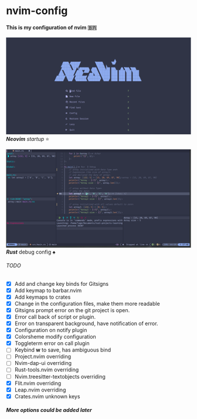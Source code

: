 # nvim-config

#### This is my configuration of nvim :brazil:

![Nvim Startup!](img/nvim_starup1.png)
***Neovim** startup* :star:

![Rust debug!](img/mainrs_debug.png)
***Rust*** debug config :spades:

###### *TODO*

- [x] Add and change key binds for Gitsigns 
- [x] Add keymap to barbar.nvim 
- [x] Add keymaps to crates  
- [x] Change in the configuration files, make them more readable
- [x] Gitsigns prompt error on the git project is open.
- [x] Error call back of script or plugin.
- [x] Error on transparent background, have notification of error.
- [x] Configuration on notify plugin
- [x] Colorsheme modify configuration
- [x] Toggleterm error on call plugin
- [ ] Keybind **w** to save, has ambiguous bind
- [ ] Project.nvim overriding 
- [ ] Nvim-dap-ui overriding
- [ ] Rust-tools.nvim overriding 
- [ ] Nvim.treesitter-textobjects overriding
- [x] Flit.nvim overriding
- [x] Leap.nvim overriding
- [x] Crates.nvim unknown keys 

##### *More options could be added later*
